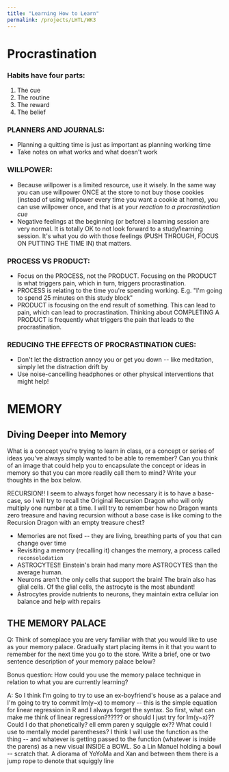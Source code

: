 ```yaml
---
title: "Learning How to Learn"
permalink: /projects/LHTL/WK3
---
```


# Procrastination

### Habits have four parts:

1. The cue
2. The routine
3. The reward
4. The belief

### PLANNERS AND JOURNALS:

* Planning a quitting time is just as important as planning working time
* Take notes on what works and what doesn't work


### WILLPOWER:

* Because willpower is a limited resource, use it wisely. In the same way you can use willpower ONCE at the store to not buy those cookies (instead of using willpower every time you want a cookie at home), you can use willpower once, and that is at your *reaction to a procrastination cue*
* Negative feelings at the beginning (or before) a learning session are very normal. It is totally OK to not look forward to a study/learning session. It's what you do with those feelings (PUSH THROUGH, FOCUS ON PUTTING THE TIME IN) that matters.


### PROCESS VS PRODUCT:

* Focus on the PROCESS, not the PRODUCT. Focusing on the PRODUCT is what triggers pain, which in turn, triggers procrastination.
* PROCESS is relating to the time you're spending working. E.g. "I'm going to spend 25 minutes on this study block"
* PRODUCT is focusing on the end result of something. This can lead to pain, which can lead to procrastination. Thinking about COMPLETING A PRODUCT is frequently what triggers the pain that leads to the procrastination. 

### REDUCING THE EFFECTS OF PROCRASTINATION CUES:

* Don't let the distraction annoy you or get you down -- like meditation, simply let the distraction drift by 
* Use noise-cancelling headphones or other physical interventions that might help!


# MEMORY

## Diving Deeper into Memory


What is a concept you're trying to learn in class, or a concept or series of ideas you've always simply wanted to be able to remember?  Can you think of an image that could help you to encapsulate the concept or ideas in memory so that you can more readily call them to mind? Write your thoughts in the box below.

RECURSION!!
I seem to always forget how necessary it is to have a base-case, so I will try to recall the Original Recursion Dragon who will only multiply one number at a time. I will try to remember how no Dragon wants zero treasure and having recursion without a base case is like coming to the Recursion Dragon with an empty treasure chest? 

* Memories are not fixed -- they are living, breathing parts of you that can change over time
* Revisiting a memory (recalling it) changes the memory, a process called `reconsolodation`
* ASTROCYTES!! Einstein's brain had many more ASTROCYTES than the average human.
* Neurons aren't the only cells that support the brain! The brain also has glial cells. Of the glial cells, the astrocyte is the most abundant!
* Astrocytes provide nutrients to neurons, they maintain extra cellular ion balance and help with repairs


## THE MEMORY PALACE

Q: Think of someplace you are very familiar with that you would like to use as your memory palace.  Gradually start placing items in it that you want to remember for the next time you go to the store.  Write a brief, one or two sentence description of your memory palace below?

Bonus question: How could you use the memory palace technique in relation to what you are currently learning?

A: So I think I'm going to try to use an ex-boyfriend's house as a palace and I'm going to try to commit lm(y~x) to memory -- this is the simple equation for linear regression in R and I always forget the syntax. So first, what can make me think of linear regression?????? or should I just try for lm(y~x)?? Could I do that phonetically? ell emm paren y squiggle ex?? What could I use to mentally model parentheses? I think I will use the function as the thing -- and whatever is getting passed to the function (whatever is inside the parens) as a new visual INSIDE a BOWL. So a Lin Manuel holding a bowl -- scratch that. A diorama of YoYoMa and Xan and between them there is a jump rope to denote that squiggly line 